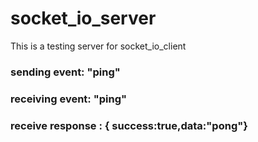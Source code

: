 # socket_io_server
This is a testing server for socket_io_client

### sending event: "ping" <br>
### receiving event: "ping" <br>
### receive response : { success:true,data:"pong"}

